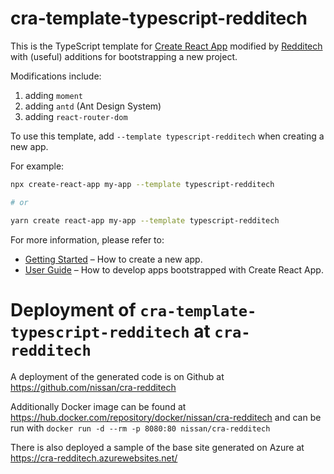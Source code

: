 # cra-template-typescript-redditech

This is the TypeScript template for [Create React App](https://github.com/facebook/create-react-app) modified by [Redditech](https://redditech.blog) with (useful) additions for bootstrapping a new project.

Modifications include:

1. adding `moment`
2. adding `antd` (Ant Design System)
3. adding `react-router-dom`

To use this template, add `--template typescript-redditech` when creating a new app.

For example:

```sh
npx create-react-app my-app --template typescript-redditech

# or

yarn create react-app my-app --template typescript-redditech
```

For more information, please refer to:

- [Getting Started](https://create-react-app.dev/docs/getting-started) – How to create a new app.
- [User Guide](https://create-react-app.dev) – How to develop apps bootstrapped with Create React App.

# Deployment of `cra-template-typescript-redditech` at `cra-redditech`

A deployment of the generated code is on Github at https://github.com/nissan/cra-redditech

Additionally Docker image can be found at https://hub.docker.com/repository/docker/nissan/cra-redditech
and can be run with `docker run -d --rm -p 8080:80 nissan/cra-redditech`

There is also deployed a sample of the base site generated on Azure at https://cra-redditech.azurewebsites.net/
